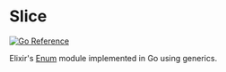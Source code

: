 # Slice

[![Go Reference](https://pkg.go.dev/badge/github.com/nwjlyons/slice.svg)](https://pkg.go.dev/github.com/nwjlyons/slice)

Elixir's [Enum](https://hexdocs.pm/elixir/1.13/Enum.html) module implemented in Go using generics.